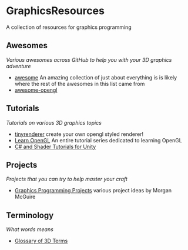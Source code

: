 # GraphicsResources
A collection of resources for graphics programming

## Awesomes
*Various awesomes across GitHub to help you with your 3D graphics adventure*

* [awesome](https://github.com/sindresorhus/awesome) An amazing collection of just about everything is is likely where the rest of the awesomes in this list came from
* [awesome-opengl](https://github.com/eug/awesome-opengl)

## Tutorials
*Tutorials on various 3D graphics topics*

* [tinyrenderer](https://github.com/ssloy/tinyrenderer) create your own opengl styled renderer!
* [Learn OpenGL](https://learnopengl.com/) An entire tutorial series dedicated to learning OpenGL
* [C# and Shader Tutorials for Unity](https://catlikecoding.com/unity/tutorials/)

## Projects
*Projects that you can try to help master your craft*

* [Graphics Programming Projects](http://graphicscodex.com/projects/projects/) various project ideas by Morgan McGuire

## Terminology
*What words means*

* [Glossary of 3D Terms](http://www.timaxmedia.com/html/help/Glossary_of_3D_Terms_.htm)
